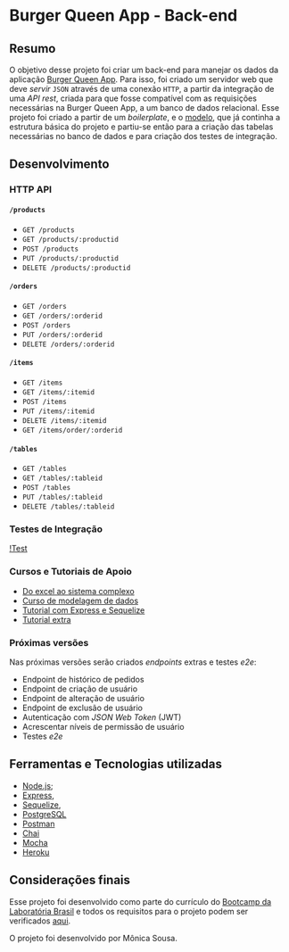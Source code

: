 # Burger Queen App - Back-end

## Resumo

O objetivo desse projeto foi criar um back-end para manejar os dados da aplicação [Burger Queen App](https://github.com/mokasousa/RestaurantApp-Burger-Queen/). 
Para isso, foi criado um servidor web que deve _servir_ `JSON` através de uma conexão `HTTP`, a partir da integração de uma _API rest_, criada para que fosse compatível com as requisições necessárias na Burger Queen App, a um banco de dados relacional.
Esse projeto foi criado a partir de um _boilerplate_, e o [modelo](https://github.com/rfukui/do-excel-ao-sistema-complexo), que já continha a estrutura básica do projeto e partiu-se então para a criação das tabelas necessárias no banco de dados e para criação dos testes de integração.

## Desenvolvimento

### HTTP API

#### `/products`

* `GET /products`
* `GET /products/:productid`
* `POST /products`
* `PUT /products/:productid`
* `DELETE /products/:productid`

#### `/orders`

* `GET /orders`
* `GET /orders/:orderid`
* `POST /orders`
* `PUT /orders/:orderid`
* `DELETE /orders/:orderid`

#### `/items`

* `GET /items`
* `GET /items/:itemid`
* `POST /items`
* `PUT /items/:itemid`
* `DELETE /items/:itemid`
* `GET /items/order/:orderid`

#### `/tables`

* `GET /tables`
* `GET /tables/:tableid`
* `POST /tables`
* `PUT /tables/:tableid`
* `DELETE /tables/:tableid`

### Testes de Integração

[!Test](https://raw.githubusercontent.com/mokasousa/SAP003-burger-queen-api/master/img/bq-api-int-tests-v1.png)

### Cursos e Tutoriais de Apoio

* [Do excel ao sistema complexo](https://github.com/rfukui/do-excel-ao-sistema-complexo)
* [Curso de modelagem de dados](https://www.youtube.com/watch?v=Q_KTYFgvu1s)
* [Tutorial com Express e Sequelize](https://medium.com/italo-gouveia/criando-minha-primeira-api-rest-com-node-js-express-sequelize-e-mysql-para-cadastro-de-usu%C3%A1rios-1131a3e44ba1)
* [Tutorial extra](https://medium.com/@victorsteven/restful-api-with-nodejs-express-postgresql-sequelize-travis-mocha-coveralls-and-code-climate-f28715f7a014) 

### Próximas versões

Nas próximas versões serão criados _endpoints_ extras e testes _e2e_:

* Endpoint de histórico de pedidos
* Endpoint de criação de usuário
* Endpoint de alteração de usuário
* Endpoint de exclusão de usuário
* Autenticação com _JSON Web Token_ (JWT)
* Acrescentar níveis de permissão de usuário
* Testes _e2e_

## Ferramentas e Tecnologias utilizadas

* [Node.js](https://nodejs.org/);
* [Express](https://expressjs.com/), 
* [Sequelize](https://sequelize.org), 
* [PostgreSQL](https://www.postgresql.org/docs/)
* [Postman](https://www.getpostman.com)
* [Chai](https://www.chaijs.com/)
* [Mocha](https://mochajs.org/)
* [Heroku](https://www.heroku.com/)

## Considerações finais

Esse projeto foi desenvolvido como parte do currículo do [Bootcamp da Laboratória Brasil](https://www.laboratoria.la/br) e todos os requisitos para o projeto podem ser verificados [aqui](https://github.com/Laboratoria/SAP003-burger-queen-api).

O projeto foi desenvolvido por Mônica Sousa.
